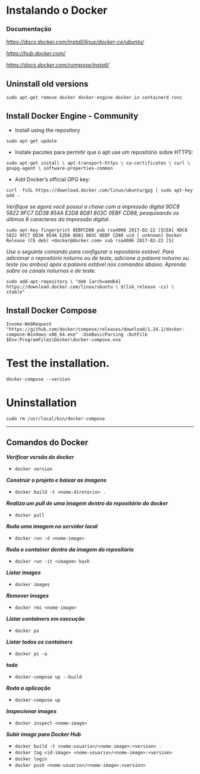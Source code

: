 # Instalando o Docker

### Documentação

_https://docs.docker.com/install/linux/docker-ce/ubuntu/_

_https://hub.docker.com/_

_https://docs.docker.com/compose/install/_

## Uninstall old versions

`sudo apt-get remove docker docker-engine docker.io containerd runc`

## Install Docker Engine - Community

- Install using the repository

`sudo apt-get update`

- Instale pacotes para permitir que o apt use um repositório sobre HTTPS:

`sudo apt-get install \ apt-transport-https \ ca-certificates \ curl \ gnupg-agent \ software-properties-common`

- Add Docker’s official GPG key:

`curl -fsSL https://download.docker.com/linux/ubuntu/gpg | sudo apt-key add -`

_Verifique se agora você possui a chave com a impressão digital 9DC8 5822 9FC7 DD38 854A E2D8 8D81 803C 0EBF CD88, pesquisando os últimos 8 caracteres da impressão digital._

`sudo apt-key fingerprint 0EBFCD88 pub rsa4096 2017-02-22 [SCEA] 9DC8 5822 9FC7 DD38 854A E2D8 8D81 803C 0EBF CD88 uid [ unknown] Docker Release (CE deb) <docker@docker.com> sub rsa4096 2017-02-22 [S]`

_Use o seguinte comando para configurar o repositório estável. Para adicionar o repositório noturno ou de teste, adicione a palavra noturno ou teste (ou ambos) após a palavra estável nos comandos abaixo. Aprenda sobre os canais noturnos e de teste._

`sudo add-apt-repository \ "deb [arch=amd64] https://download.docker.com/linux/ubuntu \ $(lsb_release -cs) \ stable"`

## Install Docker Compose

`Invoke-WebRequest "https://github.com/docker/compose/releases/download/1.24.1/docker-compose-Windows-x86_64.exe" -UseBasicParsing -OutFile $Env:ProgramFiles\Docker\docker-compose.exe`

# Test the installation.

`docker-compose --version`

# Uninstallation

`sudo rm /usr/local/bin/docker-compose`

---

## Comandos do Docker

<b>_Verificar versão do docker_</b>

- `docker version`

<b>_Construir o projeto e baixar as imagens_</b>

- `docker build -t <nome-diretorio> .`

<b>_Realiza um pull de uma imagem dentro do repositório do docker_</b>

- `docker pull`

<b>_Roda uma imagem no servidor local_</b>

- `docker run -d <nome-image>`

<b>_Roda o container dentro da imagem do repositório_</b>

- `docker run -it <imagem> bash`

<b>_Listar images_</b>

- `docker images`

<b>_Remover images_</b>

- `docker rmi <nome-image>`

<b>_Listar containers em execução_</b>

- `docker ps`

<b>_Listar todos os containers_</b>

- `docker ps -a`

<b>_todo_</b>

- `docker-compose up --build`

<b>_Roda a aplicação_</b>

- `docker-compose up`

<b>_Inspecionar images_</b>

- `docker inspect <nome-image>`

<b>_Subir image para Docker Hub_</b>

- `docker build -t <nome-usuario>/<nome-image>:<version> .`
- `docker tag <id-image> <nome-usuario>/<nome-image>:<version>`
- `docker login`
- `docker push <nome-usuario>/<nome-image>:<version>`
